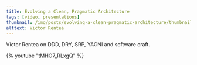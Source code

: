```yaml
---
title: Evolving a Clean, Pragmatic Architecture
tags: [video, presentations]
thumbnail: /img/posts/evolving-a-clean-pragmatic-architecture/thumbnail-420x255.webp
alttext: Victor Rentea
---
```


Victor Rentea on DDD, DRY, SRP, YAGNI and software craft.

{% youtube "tMHO7_RLxgQ" %}